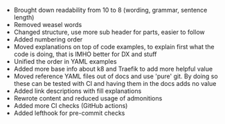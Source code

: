 - Brought down readability from 10 to 8 (wording, grammar, sentence length)
- Removed weasel words
- Changed structure, use more sub header for parts, easier to follow
- Added numbering order
- Moved explanations on top of code examples, to explain first what the code is doing, that is IMHO better for DX and stuff
- Unified the order in YAML examples
- Added more base info about k8 and Traefik to add more helpful value
- Moved reference YAML files out of docs and use 'pure' git. By doing so these can be tested with CI and having them in the docs adds no value
- Added link descriptions with fill explanations
- Rewrote content and reduced usage of admonitions
- Added more CI checks (GitHub actions)
- Added lefthook for pre-commit checks


